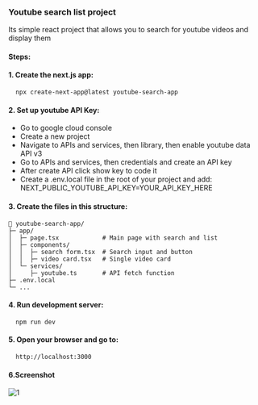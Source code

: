 ### Youtube search list project

Its simple react project that allows you to search for youtube videos and display them

#### Steps:

#### 1. Create the next.js app:
      npx create-next-app@latest youtube-search-app

#### 2. Set up youtube API Key:
   - Go to google cloud console<br>
   - Create a new project<br>
   - Navigate to APIs and services, then library, then enable youtube data API v3<br>
   - Go to APIs and services, then credentials and create an API key<br>
   - After create API click show key to code it<br>
   - Create a .env.local file in the root of your project and add: NEXT_PUBLIC_YOUTUBE_API_KEY=YOUR_API_KEY_HERE

#### 3. Create the files in this structure:
```
📁 youtube-search-app/
├─ app/
│  ├─ page.tsx            # Main page with search and list
│  ├─ components/
│  │  ├─ search form.tsx  # Search input and button
│  │  ├─ video card.tsx   # Single video card
│  └─ services/
│     ├─ youtube.ts       # API fetch function
├─ .env.local
└─ ...
```

#### 4. Run development server:
      npm run dev
  
#### 5. Open your browser and go to:
      http://localhost:3000

#### 6.Screenshot
![1](https://private-user-images.githubusercontent.com/121627103/493405041-3d769671-eb77-460d-8471-0aac90380352.png?jwt=eyJ0eXAiOiJKV1QiLCJhbGciOiJIUzI1NiJ9.eyJpc3MiOiJnaXRodWIuY29tIiwiYXVkIjoicmF3LmdpdGh1YnVzZXJjb250ZW50LmNvbSIsImtleSI6ImtleTUiLCJleHAiOjE3NTg3OTEyNDQsIm5iZiI6MTc1ODc5MDk0NCwicGF0aCI6Ii8xMjE2MjcxMDMvNDkzNDA1MDQxLTNkNzY5NjcxLWViNzctNDYwZC04NDcxLTBhYWM5MDM4MDM1Mi5wbmc_WC1BbXotQWxnb3JpdGhtPUFXUzQtSE1BQy1TSEEyNTYmWC1BbXotQ3JlZGVudGlhbD1BS0lBVkNPRFlMU0E1M1BRSzRaQSUyRjIwMjUwOTI1JTJGdXMtZWFzdC0xJTJGczMlMkZhd3M0X3JlcXVlc3QmWC1BbXotRGF0ZT0yMDI1MDkyNVQwOTAyMjRaJlgtQW16LUV4cGlyZXM9MzAwJlgtQW16LVNpZ25hdHVyZT0yZjM3OGMyNzZhNzE2OWI3NzFiYzY0Mzg2OGEwYjk2ODhhMTY3Y2I4MjRjNDVlMTUzZjAwNDQwNTIwYjlkYWM5JlgtQW16LVNpZ25lZEhlYWRlcnM9aG9zdCJ9.qYKOGBEcPIakhla8Nsmgnpe0h4WSghjpcp2ouzsqkik)
